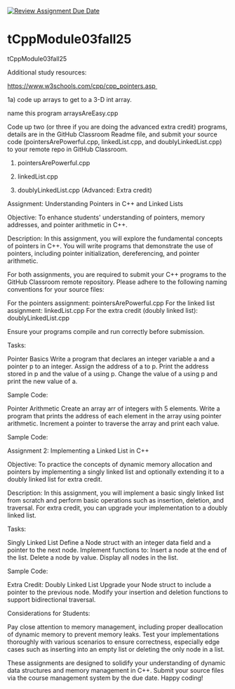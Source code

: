 [![Review Assignment Due Date](https://classroom.github.com/assets/deadline-readme-button-22041afd0340ce965d47ae6ef1cefeee28c7c493a6346c4f15d667ab976d596c.svg)](https://classroom.github.com/a/IzTyIOgC)
# tCppModule03fall25
tCppModule03fall25

Additional study resources:

https://www.w3schools.com/cpp/cpp_pointers.asp 



1a) code up arrays to get to a 3-D int array.

name this program arraysAreEasy.cpp




Code up two (or three if you are doing the advanced extra credit) programs, details are in the GitHub Classroom Readme file, and submit your source code (pointersArePowerful.cpp, linkedList.cpp, and doublyLinkedList.cpp) to your remote repo in GitHub Classroom.

1) pointersArePowerful.cpp 

2) linkedList.cpp 

3) doublyLinkedList.cpp (Advanced: Extra credit)

Assignment: Understanding Pointers in C++ and Linked Lists

Objective: To enhance students' understanding of pointers, memory addresses, and pointer arithmetic in C++.

Description:
In this assignment, you will explore the fundamental concepts of pointers in C++. You will write programs that demonstrate the use of pointers, including pointer initialization, dereferencing, and pointer arithmetic.

For both assignments, you are required to submit your C++ programs to the GitHub Classroom remote repository. Please adhere to the following naming conventions for your source files:

For the pointers assignment: pointersArePowerful.cpp
For the linked list assignment: linkedList.cpp
For the extra credit (doubly linked list): doublyLinkedList.cpp

Ensure your programs compile and run correctly before submission.

Tasks:

Pointer Basics
Write a program that declares an integer variable a and a pointer p to an integer.
Assign the address of a to p.
Print the address stored in p and the value of a using p.
Change the value of a using p and print the new value of a.

Sample Code:

Pointer Arithmetic
Create an array arr of integers with 5 elements.
Write a program that prints the address of each element in the array using pointer arithmetic.
Increment a pointer to traverse the array and print each value.

Sample Code:

Assignment 2: Implementing a Linked List in C++

Objective: To practice the concepts of dynamic memory allocation and pointers by implementing a singly linked list and optionally extending it to a doubly linked list for extra credit.

Description:
In this assignment, you will implement a basic singly linked list from scratch and perform basic operations such as insertion, deletion, and traversal. For extra credit, you can upgrade your implementation to a doubly linked list.

Tasks:

Singly Linked List
Define a Node struct with an integer data field and a pointer to the next node.
Implement functions to:
Insert a node at the end of the list.
Delete a node by value.
Display all nodes in the list.

Sample Code:

Extra Credit: Doubly Linked List
Upgrade your Node struct to include a pointer to the previous node.
Modify your insertion and deletion functions to support bidirectional traversal.

Considerations for Students:

Pay close attention to memory management, including proper deallocation of dynamic memory to prevent memory leaks.
Test your implementations thoroughly with various scenarios to ensure correctness, especially edge cases such as inserting into an empty list or deleting the only node in a list.

These assignments are designed to solidify your understanding of dynamic data structures and memory management in C++. Submit your source files via the course management system by the due date. Happy coding!
